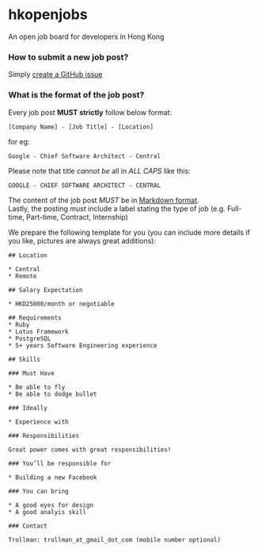 # hkopenjobs
An open job board for developers in Hong Kong

### How to submit a new job post?

Simply [create a GitHub issue](https://github.com/hkopenjobs/hkopenjobs/issues/new)

### What is the format of the job post?

Every job post **MUST strictly** follow below format:

```
[Company Name] - [Job Title] - [Location]
```

for eg:

```
Google - Chief Software Architect - Central
```

Please note that title _cannot be_ all in _ALL CAPS_ like this:

```
GOOGLE - CHIEF SOFTWARE ARCHITECT - CENTRAL
```

The content of the job post _MUST_ be in [Markdown format](https://daringfireball.net/projects/markdown/syntax).  
Lastly, the posting _must_ include a label stating the type of job (e.g. Full-time, Part-time, Contract, Internship)

We prepare the following template for you (you can include more details if you like, pictures are always great additions):

```
## Location

* Central
* Remote

## Salary Expectation

* HKD25000/month or negotiable

## Requirements
* Ruby
* Lotus Framework
* PostgreSQL
* 5+ years Software Engineering experience

## Skills

### Must Have

* Be able to fly
* Be able to dodge bullet

### Ideally

* Experience with 

### Responsibilities

Great power comes with great responsibilities!

### You’ll be responsible for

* Building a new Facebook

### You can bring

* A good eyes for design
* A good analyis skill
    
### Contact

Trollman: trollman_at_gmail_dot_com (mobile number optional)
```
